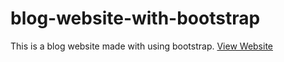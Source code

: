 # blog-website-with-bootstrap
This is a blog website made with using bootstrap.
[View Website](https://ramankarki.github.io/testing-with-bootstrap/)
